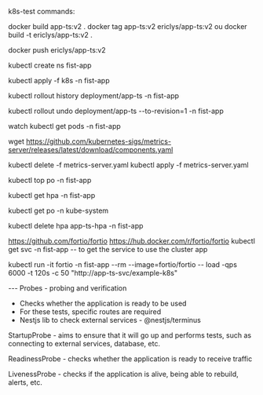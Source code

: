 k8s-test commands:

<!-- build project --------------------------->
docker build app-ts:v2 .
docker tag app-ts:v2 ericlys/app-ts:v2 
ou
docker build -t ericlys/app-ts:v2 .

docker push ericlys/app-ts:v2
<!-- ------------------------------------- -->

<!-- namespace k8s-->
kubectl create ns fist-app

<!-- aplicar configuracao no namespace -->
kubectl apply -f k8s -n fist-app

<!---------- comando emergencial (imperativo) -recomendado fazer tbm no deployment.yaml(declarativo)------------>
<!-- para acompanhar as revisoes -->
kubectl rollout history deployment/app-ts -n fist-app

<!-- para retornar para uma revisao(versao) especifica que já foi aplicada em algum momento/ --to-revision=1 é opcional-->
kubectl rollout undo deployment/app-ts --to-revision=1 -n fist-app
<!-- ------------------------------------------------ -->

watch kubectl get pods -n fist-app

<!-- ---configurando hpa para que funcione em ambiente local para que funcione o certificado-->
<!-- --kubelet-insecure-tls -->
<!-- https://github.com/kubernetes-sigs/metrics-server -->
wget https://github.com/kubernetes-sigs/metrics-server/releases/latest/download/components.yaml
<!-- renomeamos o components para metrics-server e add o kubelet insecure tls em spec no deploy do arquivo -->
kubectl delete -f metrics-server.yaml
kubectl apply -f metrics-server.yaml

<!-- verificar o cpu e a memoria dos pods -->
kubectl top po -n fist-app
<!-- ------------------------------------------------------------------------------------------ -->
<!-- comando para verificar configuracao de hpa ou outros arquivos -->
kubectl get hpa -n fist-app
<!--  -->

kubectl get po -n kube-system

<!-- remover configuracao hpa -->
kubectl delete hpa app-ts-hpa -n fist-app
<!--  -->

<!-- --- stress test -->
https://github.com/fortio/fortio
https://hub.docker.com/r/fortio/fortio
kubectl get svc -n fist-app  -- to get the service to use the cluster app
<!-- executa um teste de carga temporário com o Fortio diretamente no seu cluster Kubernetes, gerando tráfego HTTP para o seu serviço app-ts-svc. -->
kubectl run -it fortio -n fist-app --rm --image=fortio/fortio -- load -qps 6000 -t 120s -c 50 "http://app-ts-svc/example-k8s"
<!-- 
  Cria um pod fortio temporário no namespace fist-app.
  Envia 6000 requisições por segundo por 2 minutos com até 50 conexões simultâneas.
  Para o endpoint: http://app-ts-svc/example-k8s.
  Após o teste, o pod se remove automaticamente (--rm).
 -->


--- Probes - probing and verification 
- Checks whether the application is ready to be used
- For these tests, specific routes are required
- Nestjs lib to check external services - @nestjs/terminus

StartupProbe - 
aims to ensure that it will go up and performs tests, such as connecting to external services, database, etc.

ReadinessProbe - 
checks whether the application is ready to receive traffic

LivenessProbe -
checks if the application is alive, being able to rebuild, alerts, etc.